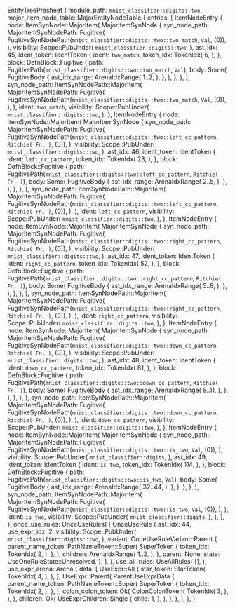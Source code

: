 EntityTreePresheet {
    module_path: `mnist_classifier::digits::two`,
    major_item_node_table: MajorEntityNodeTable {
        entries: [
            ItemNodeEntry {
                node: ItemSynNode::MajorItem(
                    MajorItemSynNode {
                        syn_node_path: MajorItemSynNodePath::Fugitive(
                            FugitiveSynNodePath(`mnist_classifier::digits::two::two_match`, `Val`, (0)),
                        ),
                        visibility: Scope::PubUnder(
                            `mnist_classifier::digits::two`,
                        ),
                        ast_idx: 45,
                        ident_token: IdentToken {
                            ident: `two_match`,
                            token_idx: TokenIdx(
                                6,
                            ),
                        },
                        block: DefnBlock::Fugitive {
                            path: FugitivePath(`mnist_classifier::digits::two::two_match`, `Val`),
                            body: Some(
                                FugitiveBody {
                                    ast_idx_range: ArenaIdxRange(
                                        1..2,
                                    ),
                                },
                            ),
                        },
                    },
                ),
                syn_node_path: ItemSynNodePath::MajorItem(
                    MajorItemSynNodePath::Fugitive(
                        FugitiveSynNodePath(`mnist_classifier::digits::two::two_match`, `Val`, (0)),
                    ),
                ),
                ident: `two_match`,
                visibility: Scope::PubUnder(
                    `mnist_classifier::digits::two`,
                ),
            },
            ItemNodeEntry {
                node: ItemSynNode::MajorItem(
                    MajorItemSynNode {
                        syn_node_path: MajorItemSynNodePath::Fugitive(
                            FugitiveSynNodePath(`mnist_classifier::digits::two::left_cc_pattern`, `Ritchie(
                                Fn,
                            )`, (0)),
                        ),
                        visibility: Scope::PubUnder(
                            `mnist_classifier::digits::two`,
                        ),
                        ast_idx: 46,
                        ident_token: IdentToken {
                            ident: `left_cc_pattern`,
                            token_idx: TokenIdx(
                                23,
                            ),
                        },
                        block: DefnBlock::Fugitive {
                            path: FugitivePath(`mnist_classifier::digits::two::left_cc_pattern`, `Ritchie(
                                Fn,
                            )`),
                            body: Some(
                                FugitiveBody {
                                    ast_idx_range: ArenaIdxRange(
                                        2..5,
                                    ),
                                },
                            ),
                        },
                    },
                ),
                syn_node_path: ItemSynNodePath::MajorItem(
                    MajorItemSynNodePath::Fugitive(
                        FugitiveSynNodePath(`mnist_classifier::digits::two::left_cc_pattern`, `Ritchie(
                            Fn,
                        )`, (0)),
                    ),
                ),
                ident: `left_cc_pattern`,
                visibility: Scope::PubUnder(
                    `mnist_classifier::digits::two`,
                ),
            },
            ItemNodeEntry {
                node: ItemSynNode::MajorItem(
                    MajorItemSynNode {
                        syn_node_path: MajorItemSynNodePath::Fugitive(
                            FugitiveSynNodePath(`mnist_classifier::digits::two::right_cc_pattern`, `Ritchie(
                                Fn,
                            )`, (0)),
                        ),
                        visibility: Scope::PubUnder(
                            `mnist_classifier::digits::two`,
                        ),
                        ast_idx: 47,
                        ident_token: IdentToken {
                            ident: `right_cc_pattern`,
                            token_idx: TokenIdx(
                                52,
                            ),
                        },
                        block: DefnBlock::Fugitive {
                            path: FugitivePath(`mnist_classifier::digits::two::right_cc_pattern`, `Ritchie(
                                Fn,
                            )`),
                            body: Some(
                                FugitiveBody {
                                    ast_idx_range: ArenaIdxRange(
                                        5..8,
                                    ),
                                },
                            ),
                        },
                    },
                ),
                syn_node_path: ItemSynNodePath::MajorItem(
                    MajorItemSynNodePath::Fugitive(
                        FugitiveSynNodePath(`mnist_classifier::digits::two::right_cc_pattern`, `Ritchie(
                            Fn,
                        )`, (0)),
                    ),
                ),
                ident: `right_cc_pattern`,
                visibility: Scope::PubUnder(
                    `mnist_classifier::digits::two`,
                ),
            },
            ItemNodeEntry {
                node: ItemSynNode::MajorItem(
                    MajorItemSynNode {
                        syn_node_path: MajorItemSynNodePath::Fugitive(
                            FugitiveSynNodePath(`mnist_classifier::digits::two::down_cc_pattern`, `Ritchie(
                                Fn,
                            )`, (0)),
                        ),
                        visibility: Scope::PubUnder(
                            `mnist_classifier::digits::two`,
                        ),
                        ast_idx: 48,
                        ident_token: IdentToken {
                            ident: `down_cc_pattern`,
                            token_idx: TokenIdx(
                                81,
                            ),
                        },
                        block: DefnBlock::Fugitive {
                            path: FugitivePath(`mnist_classifier::digits::two::down_cc_pattern`, `Ritchie(
                                Fn,
                            )`),
                            body: Some(
                                FugitiveBody {
                                    ast_idx_range: ArenaIdxRange(
                                        8..11,
                                    ),
                                },
                            ),
                        },
                    },
                ),
                syn_node_path: ItemSynNodePath::MajorItem(
                    MajorItemSynNodePath::Fugitive(
                        FugitiveSynNodePath(`mnist_classifier::digits::two::down_cc_pattern`, `Ritchie(
                            Fn,
                        )`, (0)),
                    ),
                ),
                ident: `down_cc_pattern`,
                visibility: Scope::PubUnder(
                    `mnist_classifier::digits::two`,
                ),
            },
            ItemNodeEntry {
                node: ItemSynNode::MajorItem(
                    MajorItemSynNode {
                        syn_node_path: MajorItemSynNodePath::Fugitive(
                            FugitiveSynNodePath(`mnist_classifier::digits::two::is_two`, `Val`, (0)),
                        ),
                        visibility: Scope::PubUnder(
                            `mnist_classifier::digits`,
                        ),
                        ast_idx: 49,
                        ident_token: IdentToken {
                            ident: `is_two`,
                            token_idx: TokenIdx(
                                114,
                            ),
                        },
                        block: DefnBlock::Fugitive {
                            path: FugitivePath(`mnist_classifier::digits::two::is_two`, `Val`),
                            body: Some(
                                FugitiveBody {
                                    ast_idx_range: ArenaIdxRange(
                                        32..44,
                                    ),
                                },
                            ),
                        },
                    },
                ),
                syn_node_path: ItemSynNodePath::MajorItem(
                    MajorItemSynNodePath::Fugitive(
                        FugitiveSynNodePath(`mnist_classifier::digits::two::is_two`, `Val`, (0)),
                    ),
                ),
                ident: `is_two`,
                visibility: Scope::PubUnder(
                    `mnist_classifier::digits`,
                ),
            },
        ],
    },
    once_use_rules: OnceUseRules(
        [
            OnceUseRule {
                ast_idx: 44,
                use_expr_idx: 2,
                visibility: Scope::PubUnder(
                    `mnist_classifier::digits::two`,
                ),
                variant: OnceUseRuleVariant::Parent {
                    parent_name_token: PathNameToken::Super(
                        SuperToken {
                            token_idx: TokenIdx(
                                2,
                            ),
                        },
                    ),
                    children: ArenaIdxRange(
                        1..2,
                    ),
                },
                parent: None,
                state: UseOneRuleState::Unresolved,
            },
        ],
    ),
    use_all_rules: UseAllRules(
        [],
    ),
    use_expr_arena: Arena {
        data: [
            UseExpr::All {
                star_token: StarToken(
                    TokenIdx(
                        4,
                    ),
                ),
            },
            UseExpr::Parent(
                ParentUseExprData {
                    parent_name_token: PathNameToken::Super(
                        SuperToken {
                            token_idx: TokenIdx(
                                2,
                            ),
                        },
                    ),
                    colon_colon_token: Ok(
                        ColonColonToken(
                            TokenIdx(
                                3,
                            ),
                        ),
                    ),
                    children: Ok(
                        UseExprChildren::Single {
                            child: 1,
                        },
                    ),
                },
            ),
        ],
    },
}